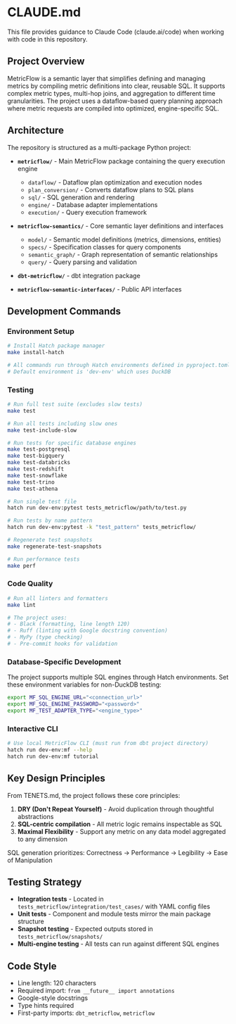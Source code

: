 # CLAUDE.md

This file provides guidance to Claude Code (claude.ai/code) when working with code in this repository.

## Project Overview

MetricFlow is a semantic layer that simplifies defining and managing metrics by compiling metric definitions into clear, reusable SQL. It supports complex metric types, multi-hop joins, and aggregation to different time granularities. The project uses a dataflow-based query planning approach where metric requests are compiled into optimized, engine-specific SQL.

## Architecture

The repository is structured as a multi-package Python project:

- **`metricflow/`** - Main MetricFlow package containing the query execution engine
  - `dataflow/` - Dataflow plan optimization and execution nodes
  - `plan_conversion/` - Converts dataflow plans to SQL plans
  - `sql/` - SQL generation and rendering
  - `engine/` - Database adapter implementations
  - `execution/` - Query execution framework

- **`metricflow-semantics/`** - Core semantic layer definitions and interfaces
  - `model/` - Semantic model definitions (metrics, dimensions, entities)
  - `specs/` - Specification classes for query components
  - `semantic_graph/` - Graph representation of semantic relationships
  - `query/` - Query parsing and validation

- **`dbt-metricflow/`** - dbt integration package
- **`metricflow-semantic-interfaces/`** - Public API interfaces

## Development Commands

### Environment Setup
```bash
# Install Hatch package manager
make install-hatch

# All commands run through Hatch environments defined in pyproject.toml
# Default environment is 'dev-env' which uses DuckDB
```

### Testing
```bash
# Run full test suite (excludes slow tests)
make test

# Run all tests including slow ones
make test-include-slow

# Run tests for specific database engines
make test-postgresql
make test-bigquery
make test-databricks
make test-redshift
make test-snowflake
make test-trino
make test-athena

# Run single test file
hatch run dev-env:pytest tests_metricflow/path/to/test.py

# Run tests by name pattern
hatch run dev-env:pytest -k "test_pattern" tests_metricflow/

# Regenerate test snapshots
make regenerate-test-snapshots

# Run performance tests
make perf
```

### Code Quality
```bash
# Run all linters and formatters
make lint

# The project uses:
# - Black (formatting, line length 120)
# - Ruff (linting with Google docstring convention)
# - MyPy (type checking)
# - Pre-commit hooks for validation
```

### Database-Specific Development
The project supports multiple SQL engines through Hatch environments. Set these environment variables for non-DuckDB testing:
```bash
export MF_SQL_ENGINE_URL="<connection_url>"
export MF_SQL_ENGINE_PASSWORD="<password>"
export MF_TEST_ADAPTER_TYPE="<engine_type>"
```

### Interactive CLI
```bash
# Use local MetricFlow CLI (must run from dbt project directory)
hatch run dev-env:mf --help
hatch run dev-env:mf tutorial
```

## Key Design Principles

From TENETS.md, the project follows these core principles:

1. **DRY (Don't Repeat Yourself)** - Avoid duplication through thoughtful abstractions
2. **SQL-centric compilation** - All metric logic remains inspectable as SQL
3. **Maximal Flexibility** - Support any metric on any data model aggregated to any dimension

SQL generation prioritizes: Correctness → Performance → Legibility → Ease of Manipulation

## Testing Strategy

- **Integration tests** - Located in `tests_metricflow/integration/test_cases/` with YAML config files
- **Unit tests** - Component and module tests mirror the main package structure
- **Snapshot testing** - Expected outputs stored in `tests_metricflow/snapshots/`
- **Multi-engine testing** - All tests can run against different SQL engines

## Code Style

- Line length: 120 characters
- Required import: `from __future__ import annotations`
- Google-style docstrings
- Type hints required
- First-party imports: `dbt_metricflow`, `metricflow`